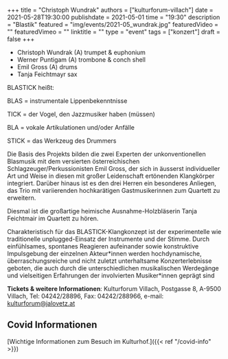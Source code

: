 +++
title = "Christoph Wundrak"
authors = ["kulturforum-villach"]
date = 2021-05-28T19:30:00
publishdate = 2021-05-01
time = "19:30"
description = "Blastik"
featured = "img/events/2021-05_wundrak.jpg"
featuredVideo = ""
featuredVimeo = ""
linktitle = ""
type = "event"
tags = ["konzert"]
draft = false
+++

- Christoph Wundrak (A) trumpet & euphonium
- Werner Puntigam (A) trombone & conch shell
- Emil Gross (A) drums
- Tanja Feichtmayr sax

BLASTICK heißt:

BLAS = instrumentale Lippenbekenntnisse

TICK = der Vogel, den Jazzmusiker haben (müssen)

BLA = vokale Artikulationen und/oder Anfälle

STICK = das Werkzeug des Drummers

Die Basis des Projekts bilden die zwei Experten der unkonventionellen Blasmusik mit dem versierten österreichischen Schlagzeuger/Perkussionisten Emil Gross, der sich in äusserst individueller Art und Weise in diesen mit großer Leidenschaft ertönenden Klangkörper integriert. Darüber hinaus ist es den drei Herren ein besonderes Anliegen, das Trio mit variierenden hochkarätigen Gastmusikerinnen zum Quartett zu erweitern.

Diesmal ist die großartige heimische Ausnahme-Holzbläserin Tanja Feichtmair im Quartett zu hören.

Charakteristisch für das BLASTICK-Klangkonzept ist der experimentelle wie traditionelle unplugged-Einsatz der Instrumente und der Stimme. Durch einfühlsames, spontanes Reagieren aufeinander sowie konstruktive Impulsgebung der einzelnen Akteur\*innen werden hochdynamische, überraschungsreiche und nicht zuletzt unterhaltsame Konzerterlebnisse geboten, die auch durch die unterschiedlichen musikalischen Werdegänge und vielseitigen Erfahrungen der involvierten Musiker*innen geprägt sind

**Tickets & weitere Informationen**: Kulturforum Villach, Postgasse 8, A-9500 Villach, Tel: 04242/28896,
Fax: 04242/288966, e-mail: kulturforum@jalovetz.at

## Covid Informationen

[Wichtige Informationen zum Besuch im Kulturhof.]({{< ref "/covid-info" >}})